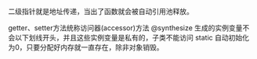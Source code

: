 二级指针就是地址传递，当出了函数就会被自动引用池释放。

getter、setter方法统称访问器(accessor)方法
@synthesize 生成的实例变量不会以下划线开头，并且这些实例变量是私有的，子类不能访问
static 自动初始化为0，只要分配好内存就一直存在，除非对象销毁。